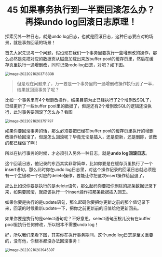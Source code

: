 <h1 align="center">45 如果事务执行到一半要回滚怎么办？再探undo log回滚日志原理！</h1>



探索另外一种日志，就是undo log日志，也就是回滚日志，这种日志要应对的场景，就是事务回滚的场景！

首先大家先思考一个问题，假设现在我们一个事务里要执行一些增删改的操作，那么必然是先把对应的数据页从磁盘加载出来放buffer pool的缓存页里，然后在缓存页里执行一通增删改，同时记录redo log日志，对吧？如下图。

<img src="https://studyimages.oss-cn-beijing.aliyuncs.com/img/mysql/34-63/202210201138965.png" alt="image-20220216203718338" style="zoom:80%;" />

> 但是现在问题来了，万一要是一个事务里的一通增删改操作执行到了一半，结果就回滚事务了呢？

比如一个事务里有4个增删改操作，结果目前为止已经执行了2个增删改SQL了，已经更新了一些buffer pool里的数据了，但是还有2个增删改SQL的逻辑还没执行，此时事务要回滚了怎么办？看图

<img src="https://studyimages.oss-cn-beijing.aliyuncs.com/img/mysql/34-63/202210201138966.png" alt="image-20220216203751797" style="zoom:80%;" />

如果你要回滚事务的话，那么必须要把已经在buffer pool的缓存页里执行的增删改操作给回滚了。但是怎么回滚呢？毕竟无论是插入，还是更新，还是删除，该做的都已经做了啊！

所以在执行事务的时候，才必须引入另外一种日志，就是**undo log回滚日志**。

这个回滚日志，他记录的东西其实非常简单，比如你要是在缓存页里执行了一个insert语句，那么此时你在undo log日志里，对这个操作记录的回滚日志就必须是有一个主键和一个对应的delete操作，要能让你把这次insert操作给回退了。

那么比如说你要是执行的是delete语句，那么起码你要把你删除的那条数据记录下来，如果要回滚，就应该执行一个insert操作把那条数据插入回去。

如果你要是执行的是update语句，那么起码你要把你更新之前的那个值记录下来，回滚的时候重新update一下，把你之前更新前的旧值给他更新回去。

如果你要是执行的是select语句呢？不好意思，select语句压根儿没有在buffer pool里执行任何修改，所以根本不需要undo log！

好，所以我们来看下图，其实你在执行事务期间，这个undo log日志是至关重要的，没有他，你根本都没办法回滚事务！

<img src="https://studyimages.oss-cn-beijing.aliyuncs.com/img/mysql/34-63/202210201138967.png" alt="image-20220216203945397" style="zoom:80%;" />

